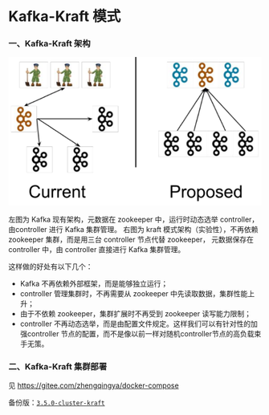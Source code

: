 # Kafka-Kraft 模式

### 一、Kafka-Kraft 架构

![](./images/10-Kafka-Kraft模式-1688615188649.png)

左图为 Kafka 现有架构，元数据在 zookeeper 中，运行时动态选举 controller，由controller 进行 Kafka 集群管理。
右图为 kraft 模式架构（实验性），不再依赖 zookeeper 集群，而是用三台 controller 节点代替 zookeeper，
元数据保存在 controller 中，由 controller 直接进行 Kafka 集群管理。

这样做的好处有以下几个：

- Kafka 不再依赖外部框架，而是能够独立运行；
- controller 管理集群时，不再需要从 zookeeper 中先读取数据，集群性能上升；
- 由于不依赖 zookeeper，集群扩展时不再受到 zookeeper 读写能力限制；
- controller 不再动态选举，而是由配置文件规定。这样我们可以有针对性的加强controller 节点的配置，而不是像以前一样对随机controller节点的高负载束手无策。

### 二、Kafka-Kraft 集群部署

见 https://gitee.com/zhengqingya/docker-compose

备份版：[`3.5.0-cluster-kraft`](./docker-compose-kafka-3.5.0-cluster-kraft.yml)
